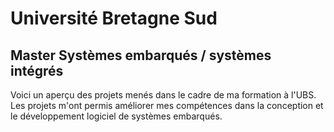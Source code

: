 # Université Bretagne Sud
## Master Systèmes embarqués / systèmes intégrés

Voici un aperçu des projets menés dans le cadre de ma formation à l'UBS. Les projets m'ont permis améliorer mes compétences dans la conception et le développement logiciel de systèmes embarqués.
